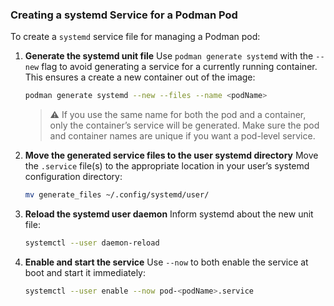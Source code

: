 ### Creating a systemd Service for a Podman Pod

To create a `systemd` service file for managing a Podman pod:

1. **Generate the systemd unit file**
   Use `podman generate systemd` with the `--new` flag to avoid generating a service for a currently running container. This ensures a create a new container out of the image:

   ```bash
   podman generate systemd --new --files --name <podName>
   ```

   > ⚠️ If you use the same name for both the pod and a container, only the container’s service will be generated. Make sure the pod and container names are unique if you want a pod-level service.

2. **Move the generated service files to the user systemd directory**
   Move the `.service` file(s) to the appropriate location in your user’s systemd configuration directory:

   ```bash
   mv generate_files ~/.config/systemd/user/
   ```

3. **Reload the systemd user daemon**
   Inform systemd about the new unit file:

   ```bash
   systemctl --user daemon-reload
   ```

4. **Enable and start the service**
   Use `--now` to both enable the service at boot and start it immediately:

   ```bash
   systemctl --user enable --now pod-<podName>.service
   ```
